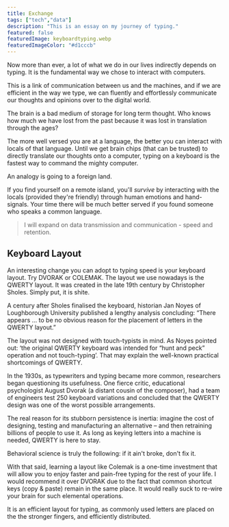 ```yaml
---
title: Exchange
tags: ["tech","data"]
description: "This is an essay on my journey of typing."
featured: false
featuredImage: keyboardtyping.webp
featuredImageColor: "#d1cccb"
---
```


Now more than ever, a lot of what we do in our lives indirectly depends on typing. It is the fundamental way we chose to interact with computers.

This is a link of communication between us and the machines, and if we are efficient in the way we type, we can fluently and effortlessly communicate our thoughts and opinions over to the digital world.

The brain is a bad medium of storage for long term thought. Who knows how much we have lost from the past because it was lost in translation through the ages?

The more well versed you are at a language, the better you can interact with locals of that language. Until we get brain chips (that can be trusted) to directly translate our thoughts onto a computer, typing on a keyboard is the fastest way to command the mighty computer.

An analogy is going to a foreign land.

If you find yourself on a remote island, you'll *survive* by interacting with the locals (provided they're friendly) through human emotions and hand-signals. Your time there will be much better served if you found someone who speaks a common language.

> I will expand on data transmission and communication - speed and retention.

## Keyboard Layout

An interesting change you can adopt to typing speed is your keyboard layout. Try DVORAK or COLEMAK. The layout we use nowadays is the QWERTY layout. It was created in the late 19th century by Christopher Sholes. Simply put, it is shite.

<quote>A century after Sholes finalised the keyboard, historian Jan Noyes of Loughborough University published a lengthy analysis concluding: “There appears … to be no obvious reason for the placement of letters in the QWERTY layout.”</quote>

The layout was not designed with touch-typists in mind. As Noyes pointed out: ‘the original QWERTY keyboard was intended for “hunt and peck” operation and not touch-typing’. That may explain the well-known practical shortcomings of QWERTY.

In the 1930s, as typewriters and typing became more common, researchers began questioning its usefulness. One fierce critic, educational psychologist August Dvorak (a distant cousin of the composer), had a team of engineers test 250 keyboard variations and concluded that the QWERTY design was one of the worst possible arrangements.

The real reason for its stubborn persistence is inertia: imagine the cost of designing, testing and manufacturing an alternative – and then retraining billions of people to use it. As long as keying letters into a machine is needed, QWERTY is here to stay.

Behavioral science is truly the following: if it ain't broke, don't fix it.

With that said, learning a layout like Colemak is a one-time investment that will allow you to enjoy faster and pain-free typing for the rest of your life. I would recommend it over DVORAK due to the fact that common shortcut keys (copy & paste) remain in the same place. It would really suck to re-wire your brain for such elemental operations.

It is an efficient layout for typing, as commonly used letters are placed on the the stronger fingers, and efficiently distributed.
